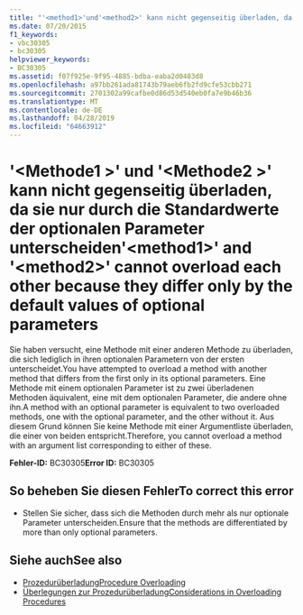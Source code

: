 ```yaml
---
title: "'<method1>'und'<method2>' kann nicht gegenseitig überladen, da sie nur durch die Standardwerte der optionalen Parameter unterscheiden"
ms.date: 07/20/2015
f1_keywords:
- vbc30305
- bc30305
helpviewer_keywords:
- BC30305
ms.assetid: f07f925e-9f95-4885-bdba-eaba2d0483d8
ms.openlocfilehash: a97bb261ada81743b79aeb6fb2fd9cfe53cbb271
ms.sourcegitcommit: 2701302a99cafbe0d86d53d540eb0fa7e9b46b36
ms.translationtype: MT
ms.contentlocale: de-DE
ms.lasthandoff: 04/28/2019
ms.locfileid: "64663912"
---
```

# <a name="method1-and-method2-cannot-overload-each-other-because-they-differ-only-by-the-default-values-of-optional-parameters"></a><span data-ttu-id="4c641-102">'\<Methode1 >' und '\<Methode2 >' kann nicht gegenseitig überladen, da sie nur durch die Standardwerte der optionalen Parameter unterscheiden</span><span class="sxs-lookup"><span data-stu-id="4c641-102">'\<method1>' and '\<method2>' cannot overload each other because they differ only by the default values of optional parameters</span></span>
<span data-ttu-id="4c641-103">Sie haben versucht, eine Methode mit einer anderen Methode zu überladen, die sich lediglich in ihren optionalen Parametern von der ersten unterscheidet.</span><span class="sxs-lookup"><span data-stu-id="4c641-103">You have attempted to overload a method with another method that differs from the first only in its optional parameters.</span></span> <span data-ttu-id="4c641-104">Eine Methode mit einem optionalen Parameter ist zu zwei überladenen Methoden äquivalent, eine mit dem optionalen Parameter, die andere ohne ihn.</span><span class="sxs-lookup"><span data-stu-id="4c641-104">A method with an optional parameter is equivalent to two overloaded methods, one with the optional parameter, and the other without it.</span></span> <span data-ttu-id="4c641-105">Aus diesem Grund können Sie keine Methode mit einer Argumentliste überladen, die einer von beiden entspricht.</span><span class="sxs-lookup"><span data-stu-id="4c641-105">Therefore, you cannot overload a method with an argument list corresponding to either of these.</span></span>  
  
 <span data-ttu-id="4c641-106">**Fehler-ID:** BC30305</span><span class="sxs-lookup"><span data-stu-id="4c641-106">**Error ID:** BC30305</span></span>  
  
## <a name="to-correct-this-error"></a><span data-ttu-id="4c641-107">So beheben Sie diesen Fehler</span><span class="sxs-lookup"><span data-stu-id="4c641-107">To correct this error</span></span>  
  
- <span data-ttu-id="4c641-108">Stellen Sie sicher, dass sich die Methoden durch mehr als nur optionale Parameter unterscheiden.</span><span class="sxs-lookup"><span data-stu-id="4c641-108">Ensure that the methods are differentiated by more than only optional parameters.</span></span>  
  
## <a name="see-also"></a><span data-ttu-id="4c641-109">Siehe auch</span><span class="sxs-lookup"><span data-stu-id="4c641-109">See also</span></span>

- [<span data-ttu-id="4c641-110">Prozedurüberladung</span><span class="sxs-lookup"><span data-stu-id="4c641-110">Procedure Overloading</span></span>](../../visual-basic/programming-guide/language-features/procedures/procedure-overloading.md)
- [<span data-ttu-id="4c641-111">Überlegungen zur Prozedurüberladung</span><span class="sxs-lookup"><span data-stu-id="4c641-111">Considerations in Overloading Procedures</span></span>](../../visual-basic/programming-guide/language-features/procedures/considerations-in-overloading-procedures.md)
